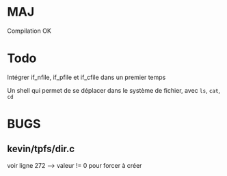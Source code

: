 # MAJ

Compilation OK

# Todo
Intégrer if_nfile, if_pfile et if_cfile dans un premier temps

Un shell qui permet de se déplacer dans le système de fichier, avec ``ls``, ``cat``, ``cd``


# BUGS

## kevin/tpfs/dir.c

voir ligne 272 --> valeur != 0 pour forcer à créer

